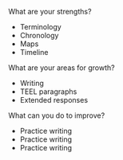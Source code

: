 What are your strengths?
- Terminology
- Chronology
- Maps
- Timeline

What are your areas for growth?
- Writing
- TEEL paragraphs
- Extended responses

What can you do to improve?
- Practice writing
- Practice writing
- Practice writing